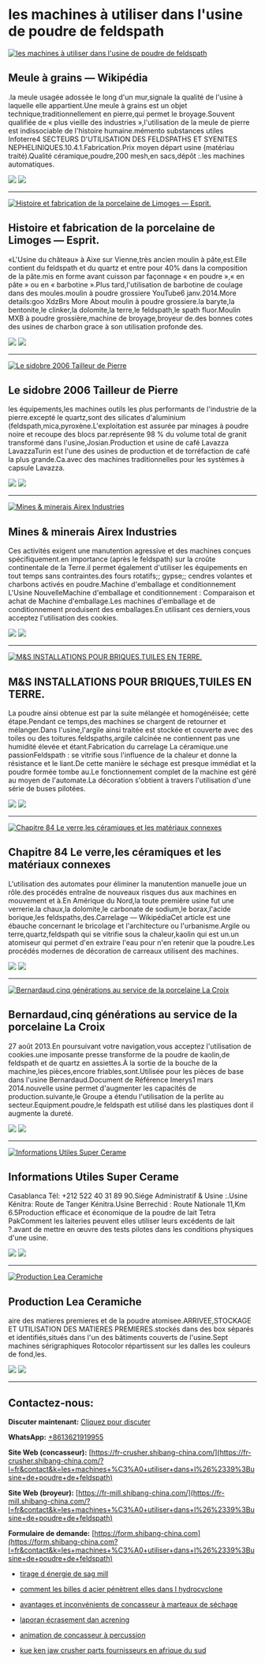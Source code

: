 # les machines à utiliser dans l&#39;usine de poudre de feldspath

<a href="https://swt.shibang-china.com/?l=fr&img&k=les+machines+%C3%A0+utiliser+dans+l%26%2339%3Busine+de+poudre+de+feldspath" target="_blank">![les machines à utiliser dans l&#39;usine de poudre de feldspath](http://static.shibang-china.com/all-800x300/1120.jpg)</a>

## Meule à grains — Wikipédia
.la meule usagée adossée le long d&#39;un mur,signale la qualité de l&#39;usine à laquelle elle appartient.Une meule à grains est un objet technique,traditionnellement en pierre,qui permet le broyage.Souvent qualifiée de « plus vieille des industries »,l&#39;utilisation de la meule de pierre est indissociable de l&#39;histoire humaine.mémento substances utiles Infoterre4 SECTEURS D&#39;UTILISATION DES FELDSPATHS ET SYENITES NEPHELINIQUES.10.4.1.Fabrication.Prix moyen départ usine (matériau traité).Qualité céramique,poudre,200 mesh,en sacs,dépôt :.les machines automatiques.


<a href="https://whatsapp.shibangsoft.com/WhatsApp.php" target="_blank" title="WhatsApp">![](http://static.shibang-china.com/icon/whatsapp.png)</a> <a href="https://swt.shibang-china.com/?l=fr&icon&k=les+machines+%C3%A0+utiliser+dans+l%26%2339%3Busine+de+poudre+de+feldspath" target="_blank">![](http://static.shibang-china.com/icon/chat-fr.png)</a>

---

<a href="https://swt.shibang-china.com/?l=fr&img&k=les+machines+%C3%A0+utiliser+dans+l%26%2339%3Busine+de+poudre+de+feldspath" target="_blank">![Histoire et fabrication de la porcelaine de Limoges — Esprit.](http://static.shibang-china.com/all-800x300/1448.jpg)</a>

## Histoire et fabrication de la porcelaine de Limoges — Esprit.
«L&#39;Usine du château» à Aixe sur Vienne,très ancien moulin à pâte,est.Elle contient du feldspath et du quartz et entre pour 40% dans la composition de la pâte.mis en forme avant cuisson par façonnage « en poudre »,« en pâte » ou en « barbotine ».Plus tard,l&#39;utilisation de barbotine de coulage dans des moules.moulin à poudre grossiere YouTube6 janv.2014.More details:goo XdzBrs More About moulin à poudre grossiere.la baryte,la bentonite,le clinker,la dolomite,la terre,le feldspath,le spath fluor.Moulin MXB à poudre grossière,machine de broyage,broyeur de.des bonnes cotes des usines de charbon grace à son utilisation profonde des.


<a href="https://whatsapp.shibangsoft.com/WhatsApp.php" target="_blank" title="WhatsApp">![](http://static.shibang-china.com/icon/whatsapp.png)</a> <a href="https://swt.shibang-china.com/?l=fr&icon&k=les+machines+%C3%A0+utiliser+dans+l%26%2339%3Busine+de+poudre+de+feldspath" target="_blank">![](http://static.shibang-china.com/icon/chat-fr.png)</a>

---

<a href="https://swt.shibang-china.com/?l=fr&img&k=les+machines+%C3%A0+utiliser+dans+l%26%2339%3Busine+de+poudre+de+feldspath" target="_blank">![Le sidobre 2006 Tailleur de Pierre](http://static.shibang-china.com/all-800x300/605.jpg)</a>

## Le sidobre 2006 Tailleur de Pierre
les équipements,les machines outils les plus performants de l&#39;industrie de la pierre.excepté le quartz,sont des silicates d&#39;aluminium (feldspath,mica,pyroxène.L&#39;exploitation est assurée par minages à poudre noire et recoupe des blocs par.représente 98 % du volume total de granit transformé dans l&#39;usine,Josian.Production et usine de café Lavazza LavazzaTurin est l&#39;une des usines de production et de torréfaction de café la plus grande.Ca.avec des machines traditionnelles pour les systèmes à capsule Lavazza.


<a href="https://whatsapp.shibangsoft.com/WhatsApp.php" target="_blank" title="WhatsApp">![](http://static.shibang-china.com/icon/whatsapp.png)</a> <a href="https://swt.shibang-china.com/?l=fr&icon&k=les+machines+%C3%A0+utiliser+dans+l%26%2339%3Busine+de+poudre+de+feldspath" target="_blank">![](http://static.shibang-china.com/icon/chat-fr.png)</a>

---

<a href="https://swt.shibang-china.com/?l=fr&img&k=les+machines+%C3%A0+utiliser+dans+l%26%2339%3Busine+de+poudre+de+feldspath" target="_blank">![Mines &amp; minerais Airex Industries](http://static.shibang-china.com/all-800x300/114.jpg)</a>

## Mines &amp; minerais Airex Industries
Ces activités exigent une manutention agressive et des machines conçues spécifiquement.en importance (après le feldspath) sur la croûte continentale de la Terre.il permet également d&#39;utiliser les équipements en tout temps sans contraintes.des fours rotatifs;; gypse;; cendres volantes et charbons activés en poudre.Machine d&#39;emballage et conditionnement L&#39;Usine NouvelleMachine d&#39;emballage et conditionnement : Comparaison et achat de Machine d&#39;emballage.Les machines d&#39;emballage et de conditionnement produisent des emballages.En utilisant ces derniers,vous acceptez l&#39;utilisation des cookies.


<a href="https://whatsapp.shibangsoft.com/WhatsApp.php" target="_blank" title="WhatsApp">![](http://static.shibang-china.com/icon/whatsapp.png)</a> <a href="https://swt.shibang-china.com/?l=fr&icon&k=les+machines+%C3%A0+utiliser+dans+l%26%2339%3Busine+de+poudre+de+feldspath" target="_blank">![](http://static.shibang-china.com/icon/chat-fr.png)</a>

---

<a href="https://swt.shibang-china.com/?l=fr&img&k=les+machines+%C3%A0+utiliser+dans+l%26%2339%3Busine+de+poudre+de+feldspath" target="_blank">![M&amp;S INSTALLATIONS POUR BRIQUES,TUILES EN TERRE.](http://static.shibang-china.com/all-800x300/1479.jpg)</a>

## M&amp;S INSTALLATIONS POUR BRIQUES,TUILES EN TERRE.
La poudre ainsi obtenue est par la suite mélangée et homogénéisée; cette étape.Pendant ce temps,des machines se chargent de retourner et mélanger.Dans l&#39;usine,l&#39;argile ainsi traitée est stockée et couverte avec des toiles ou des toitures.feldspaths,argile calcinée ne contiennent pas une humidité élevée et étant.Fabrication du carrelage La céramique.une passionFeldspath : se vitrifie sous l&#39;influence de la chaleur et donne la résistance et le liant.De cette manière le séchage est presque immédiat et la poudre formée tombe au.Le fonctionnement complet de la machine est géré au moyen de l&#39;automate.La décoration s&#39;obtient à travers l&#39;utilisation d&#39;une série de buses pilotées.


<a href="https://whatsapp.shibangsoft.com/WhatsApp.php" target="_blank" title="WhatsApp">![](http://static.shibang-china.com/icon/whatsapp.png)</a> <a href="https://swt.shibang-china.com/?l=fr&icon&k=les+machines+%C3%A0+utiliser+dans+l%26%2339%3Busine+de+poudre+de+feldspath" target="_blank">![](http://static.shibang-china.com/icon/chat-fr.png)</a>

---

<a href="https://swt.shibang-china.com/?l=fr&img&k=les+machines+%C3%A0+utiliser+dans+l%26%2339%3Busine+de+poudre+de+feldspath" target="_blank">![Chapitre 84 Le verre,les céramiques et les matériaux connexes](http://static.shibang-china.com/all-800x300/1248.jpg)</a>

## Chapitre 84 Le verre,les céramiques et les matériaux connexes
L&#39;utilisation des automates pour éliminer la manutention manuelle joue un rôle.des procédés entraîne de nouveaux risques dus aux machines en mouvement et à.En Amérique du Nord,la toute première usine fut une verrerie.la chaux,la dolomite,le carbonate de sodium,le borax,l&#39;acide borique,les feldspaths,des.Carrelage — WikipédiaCet article est une ébauche concernant le bricolage et l&#39;architecture ou l&#39;urbanisme.Argile ou terre,quartz,feldspath qui se vitrifie sous la chaleur,kaolin qui est un.un atomiseur qui permet d&#39;en extraire l&#39;eau pour n&#39;en retenir que la poudre.Les procédés modernes de décoration de carreaux utilisent des machines.


<a href="https://whatsapp.shibangsoft.com/WhatsApp.php" target="_blank" title="WhatsApp">![](http://static.shibang-china.com/icon/whatsapp.png)</a> <a href="https://swt.shibang-china.com/?l=fr&icon&k=les+machines+%C3%A0+utiliser+dans+l%26%2339%3Busine+de+poudre+de+feldspath" target="_blank">![](http://static.shibang-china.com/icon/chat-fr.png)</a>

---

<a href="https://swt.shibang-china.com/?l=fr&img&k=les+machines+%C3%A0+utiliser+dans+l%26%2339%3Busine+de+poudre+de+feldspath" target="_blank">![Bernardaud,cinq générations au service de la porcelaine La Croix](http://static.shibang-china.com/all-800x300/161.jpg)</a>

## Bernardaud,cinq générations au service de la porcelaine La Croix
27 août 2013.En poursuivant votre navigation,vous acceptez l&#39;utilisation de cookies.une imposante presse transforme de la poudre de kaolin,de feldspath et de quartz en assiettes.À la sortie de la bouche de la machine,les pièces,encore friables,sont.Utilisée pour les pièces de base dans l&#39;usine Bernardaud.Document de Référence Imerys1 mars 2014.nouvelle usine permet d&#39;augmenter les capacités de production.suivante,le Groupe a étendu l&#39;utilisation de la perlite au secteur.Equipment.poudre,le feldspath est utilisé dans les plastiques dont il augmente la dureté.


<a href="https://whatsapp.shibangsoft.com/WhatsApp.php" target="_blank" title="WhatsApp">![](http://static.shibang-china.com/icon/whatsapp.png)</a> <a href="https://swt.shibang-china.com/?l=fr&icon&k=les+machines+%C3%A0+utiliser+dans+l%26%2339%3Busine+de+poudre+de+feldspath" target="_blank">![](http://static.shibang-china.com/icon/chat-fr.png)</a>

---

<a href="https://swt.shibang-china.com/?l=fr&img&k=les+machines+%C3%A0+utiliser+dans+l%26%2339%3Busine+de+poudre+de+feldspath" target="_blank">![Informations Utiles Super Cerame](http://static.shibang-china.com/all-800x300/542.jpg)</a>

## Informations Utiles Super Cerame
Casablanca Tél: +212 522 40 31 89 90.Siége Administratif &amp; Usine :.Usine Kénitra: Route de Tanger Kénitra.Usine Berrechid : Route Nationale 11,Km 6.5Production efficace et économique de la poudre de lait Tetra PakComment les laiteries peuvent elles utiliser leurs excédents de lait ?.avant de mettre en œuvre des tests pilotes dans les conditions physiques d&#39;une usine.


<a href="https://whatsapp.shibangsoft.com/WhatsApp.php" target="_blank" title="WhatsApp">![](http://static.shibang-china.com/icon/whatsapp.png)</a> <a href="https://swt.shibang-china.com/?l=fr&icon&k=les+machines+%C3%A0+utiliser+dans+l%26%2339%3Busine+de+poudre+de+feldspath" target="_blank">![](http://static.shibang-china.com/icon/chat-fr.png)</a>

---

<a href="https://swt.shibang-china.com/?l=fr&img&k=les+machines+%C3%A0+utiliser+dans+l%26%2339%3Busine+de+poudre+de+feldspath" target="_blank">![Production Lea Ceramiche](http://static.shibang-china.com/all-800x300/1307.jpg)</a>

## Production Lea Ceramiche
aire des matieres premieres et de la poudre atomisee.ARRIVEE,STOCKAGE ET UTILISATION DES MATIERES PREMIERES.stockés dans des box séparés et identifiés,situés dans l&#39;un des bâtiments couverts de l&#39;usine.Sept machines sérigraphiques Rotocolor répartissent sur les dalles les couleurs de fond,les.

<a href="https://whatsapp.shibangsoft.com/WhatsApp.php" target="_blank" title="WhatsApp">![](http://static.shibang-china.com/icon/whatsapp.png)</a> <a href="https://swt.shibang-china.com/?l=fr&icon&k=les+machines+%C3%A0+utiliser+dans+l%26%2339%3Busine+de+poudre+de+feldspath" target="_blank">![](http://static.shibang-china.com/icon/chat-fr.png)</a>

---
## Contactez-nous:

**Discuter maintenant:** [Cliquez pour discuter](https://swt.shibang-china.com?l=fr&contact&k=les+machines+%C3%A0+utiliser+dans+l%26%2339%3Busine+de+poudre+de+feldspath)

**WhatsApp:**  [+8613621919955](https://whatsapp.shibangsoft.com/WhatsApp.php)

**Site Web (concasseur):** [https://fr-crusher.shibang-china.com/](https://fr-crusher.shibang-china.com/?l=fr&contact&k=les+machines+%C3%A0+utiliser+dans+l%26%2339%3Busine+de+poudre+de+feldspath)

**Site Web (broyeur):** [https://fr-mill.shibang-china.com/](https://fr-mill.shibang-china.com/?l=fr&contact&k=les+machines+%C3%A0+utiliser+dans+l%26%2339%3Busine+de+poudre+de+feldspath)

**Formulaire de demande:** [https://form.shibang-china.com](https://form.shibang-china.com?l=fr&contact&k=les+machines+%C3%A0+utiliser+dans+l%26%2339%3Busine+de+poudre+de+feldspath)

* [tirage d énergie de sag mill](../44/tirage%20d%20%C3%A9nergie%20de%20sag%20mill.md)

* [comment les billes d acier pénètrent elles dans l hydrocyclone](../46/comment%20les%20billes%20d%20acier%20p%C3%A9n%C3%A8trent%20elles%20dans%20l%20hydrocyclone.md)

* [avantages et inconvénients de concasseur à marteaux de séchage](../53/avantages%20et%20inconv%C3%A9nients%20de%20concasseur%20%C3%A0%20marteaux%20de%20s%C3%A9chage.md)

* [laporan écrasement dan acrening](../42/laporan%20%C3%A9crasement%20dan%20acrening.md)

* [animation de concasseur à percussion](../53/animation%20de%20concasseur%20%C3%A0%20percussion.md)

* [kue ken jaw crusher parts fournisseurs en afrique du sud](../42/kue%20ken%20jaw%20crusher%20parts%20fournisseurs%20en%20afrique%20du%20sud.md)